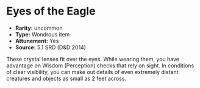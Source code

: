 
# Eyes of the Eagle

* **Rarity:** uncommon
* **Type:** Wondrous item
* **Attunement:** Yes
* **Source:** 5.1 SRD (D&D 2014)


These crystal lenses fit over the eyes. While wearing them, you have advantage on Wisdom (Perception) checks that rely on sight. In conditions of clear visibility, you can make out details of even extremely distant creatures and objects as small as 2 feet across.
